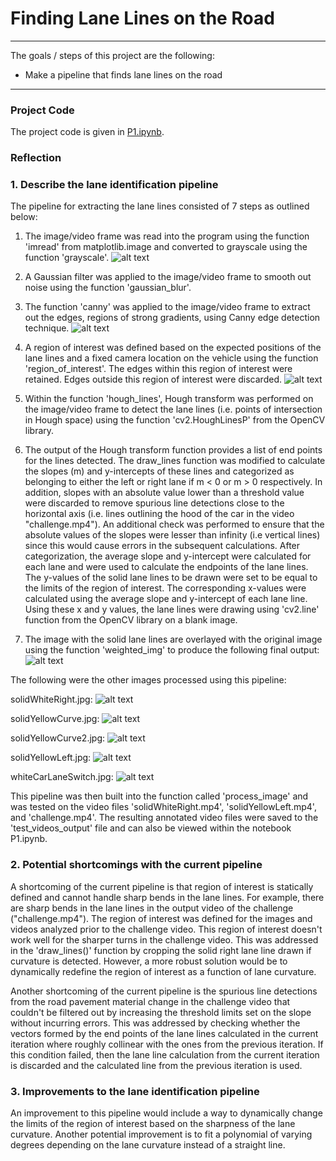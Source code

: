 # **Finding Lane Lines on the Road** 
---

The goals / steps of this project are the following:
* Make a pipeline that finds lane lines on the road


[//]: # (Image References)

[image1]: ./test_images_output/ForWriteup/solidWhiteCurve-Gray.jpg "Gray"
[image2]: ./test_images_output/ForWriteup/solidWhiteCurve-Edges.jpg "Edges"
[image3]: ./test_images_output/ForWriteup/solidWhiteCurve-masked_edges.jpg "Masked_Edges"
[image4]: ./test_images_output/ForWriteup/solidWhiteCurve-lines_weighted.jpg "Lines_Weighted"
[image5]: ./test_images_output/solidWhiteRight.jpg "solidWhiteRight"
[image6]: ./test_images_output/solidYellowCurve.jpg "solidYellowCurve"
[image7]: ./test_images_output/solidYellowCurve2.jpg "solidYellowCurve2"
[image8]: ./test_images_output/solidYellowLeft.jpg "solidYellowLeft"
[image9]: ./test_images_output/whiteCarLaneSwitch.jpg "whiteCarLaneSwitch"


---

### Project Code
The project code is given in [P1.ipynb](https://github.com/anammy/CarND-LaneLines-P1/blob/master/P1.ipynb).

### Reflection

### 1. Describe the lane identification pipeline

The pipeline for extracting the lane lines consisted of 7 steps as outlined below:

1) The image/video frame was read into the program using the function 'imread' from matplotlib.image and converted to grayscale using the function 'grayscale'.
![alt text][image1]

2) A Gaussian filter was applied to the image/video frame to smooth out noise using the function 'gaussian_blur'.

3) The function 'canny' was applied to the image/video frame to extract out the edges, regions of strong gradients, using Canny edge detection technique.
![alt text][image2]

4) A region of interest was defined based on the expected positions of the lane lines and a fixed camera location on the vehicle using the function 'region_of_interest'. The edges within this region of interest were retained. Edges outside this region of interest were discarded.
![alt text][image3]

5) Within the function 'hough_lines', Hough transform was performed on the image/video frame to detect the lane lines (i.e. points of intersection in Hough space) using the function 'cv2.HoughLinesP' from the OpenCV library.

6) The output of the Hough transform function provides a list of end points for the lines detected. The draw_lines function was modified to calculate the slopes (m) and y-intercepts of these lines and categorized as belonging to either the left or right lane if m < 0 or m > 0 respectively. In addition, slopes with an absolute value lower than a threshold value were discarded to remove spurious line detections close to the horizontal axis (i.e. lines outlining the hood of the car in the video "challenge.mp4"). An additional check was performed to ensure that the absolute values of the slopes were lesser than infinity (i.e vertical lines) since this would cause errors in the subsequent calculations. After categorization, the average slope and y-intercept were calculated for each lane and were used to calculate the endpoints of the lane lines. The y-values of the solid lane lines to be drawn were set to be equal to the limits of the region of interest. The corresponding x-values were calculated using the average slope and y-intercept of each lane line. Using these x and y values, the lane lines were drawing using 'cv2.line' function from the OpenCV library on a blank image.

7) The image with the solid lane lines are overlayed with the original image using the function 'weighted_img' to produce the following final output:
![alt text][image4]

The following were the other images processed using this pipeline:

solidWhiteRight.jpg:
![alt text][image5]

solidYellowCurve.jpg:
![alt text][image6]

solidYellowCurve2.jpg:
![alt text][image7]

solidYellowLeft.jpg:
![alt text][image8]

whiteCarLaneSwitch.jpg:
![alt text][image9]

This pipeline was then built into the function called 'process_image' and was tested on the video files 'solidWhiteRight.mp4', 'solidYellowLeft.mp4', and 'challenge.mp4'. The resulting annotated video files were saved to the 'test_videos_output' file and can also be viewed within the notebook P1.ipynb.


### 2. Potential shortcomings with the current pipeline

A shortcoming of the current pipeline is that region of interest is statically defined and cannot handle sharp bends in the lane lines. For example, there are sharp bends in the lane lines in the output video of the challenge ("challenge.mp4"). The region of interest was defined for the images and videos analyzed prior to the challenge video. This region of interest doesn't work well for the sharper turns in the challenge video. This was addressed in the 'draw_lines()' function by cropping the solid right lane line drawn if curvature is detected. However, a more robust solution would be to dynamically redefine the region of interest as a function of lane curvature.

Another shortcoming of the current pipeline is the spurious line detections from the road pavement material change in the challenge video that couldn't be filtered out by increasing the threshold limits set on the slope without incurring errors. This was addressed by checking whether the vectors formed by the end points of the lane lines calculated in the current iteration where roughly collinear with the ones from the previous iteration. If this condition failed, then the lane line calculation from the current iteration is discarded and the calculated line from the previous iteration is used.


### 3. Improvements to the lane identification pipeline

An improvement to this pipeline would include a way to dynamically change the limits of the region of interest based on the sharpness of the lane curvature. Another potential improvement is to fit a polynomial of varying degrees depending on the lane curvature instead of a straight line.
